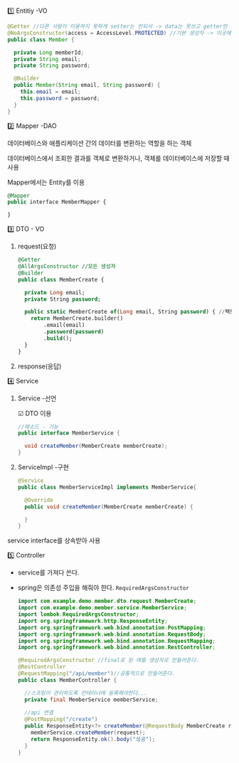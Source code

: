

:one:  Entitiy  -VO 

```java
@Getter //다른 사람이 이용하지 못하게 setter는 안되서 -> data는 못쓰고 getter만
@NoArgsConstructor(access = AccessLevel.PROTECTED) //기본 생성자 -> 이곳에서 필요할때만 쓸수있게 proceted로 막아놈
public class Member {

  private Long memberId;
  private String email;
  private String password;

  @Builder
  public Member(String email, String password) {
    this.email = email;
    this.password = password;
  }
}

```

:two: Mapper  -DAO

데이터베이스와 애플리케이션 간의 데이터를 변환하는 역할을 하는 객체

데이터베이스에서 조회한 결과를 객체로 변환하거나, 객체를 데이터베이스에 저장할 때 사용 

Mapper에서는 Entity를 이용

```sql
@Mapper
public interface MemberMapper {

}

```

3️⃣ DTO - VO

1. request(요청)
    
    ```sql
    @Getter
    @AllArgsConstructor //모든 생성자
    @Builder
    public class MemberCreate {
    
      private Long email;
      private String password;
    
      public static MemberCreate of(Long email, String password) { //팩토리 메소드
        return MemberCreate.builder()
            .email(email)
            .password(password)
            .build();
      }
    }
    ```
    
2. response(응답)

4️⃣ Service

1. Service -선언
    
    ☑ DTO 이용 
    
    ```java
    //메소드 - 기능
    public interface MemberService {
    
      void createMember(MemberCreate memberCreate);
    }
    
    ```
    
2. ServiceImpl -구현
    
    ```java
    @Service
    public class MemberServiceImpl implements MemberService{
    
      @Override
      public void createMember(MemberCreate memberCreate) {
    
      }
    }
    
    ```
    

service interface를 상속받아 사용

5️⃣  Controller 

- service를 가져다 쓴다.
- spring은 의존성 주입을 해줘야 한다. `RequiredArgsConstructor`
    
    ```java
    import com.example.demo.member.dto.request.MemberCreate;
    import com.example.demo.member.service.MemberService;
    import lombok.RequiredArgsConstructor;
    import org.springframework.http.ResponseEntity;
    import org.springframework.web.bind.annotation.PostMapping;
    import org.springframework.web.bind.annotation.RequestBody;
    import org.springframework.web.bind.annotation.RequestMapping;
    import org.springframework.web.bind.annotation.RestController;
    
    @RequiredArgsConstructor //final로 된 애를 생성자로 만들어준다.
    @RestController
    @RequestMapping("/api/member")//공통적으로 만들어준다.
    public class MemberController {
    
      //스프링이 관리하도록 컨테이너에 등록해야한다...
      private final MemberService memberService;
      
      //api 연결 
      @PostMapping("/create")
      public ResponseEntity<?> createMember(@RequestBody MemberCreate request){
        memberService.createMember(request);
        return ResponseEntity.ok().body("성공");
      } 
    }
    
    ```
